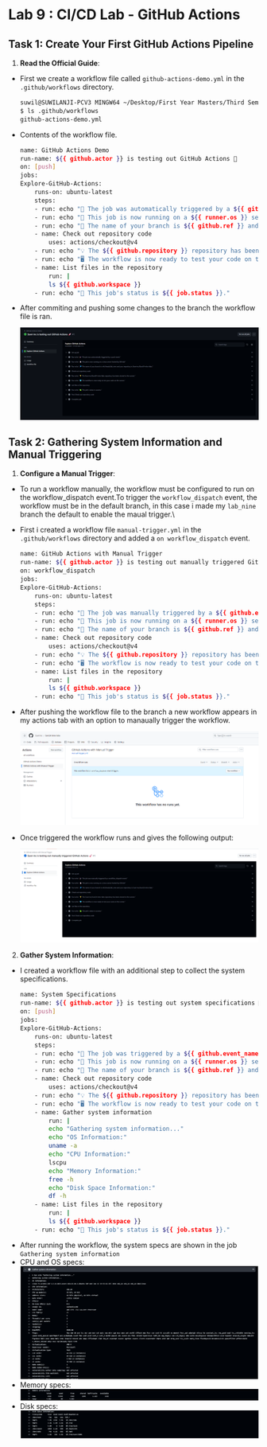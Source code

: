 # Lab 9 : CI/CD Lab - GitHub Actions

## Task 1: Create Your First GitHub Actions Pipeline


1. **Read the Official Guide**:
- First we create a workflow file called `github-actions-demo.yml` in the `.github/workflows` directory.
    ```sh
    suwil@SUWILANJI-PCV3 MINGW64 ~/Desktop/First Year Masters/Third Semester/Devops/Lab 1/Sum24-intro-labs (lab_nine)
    $ ls .github/workflows
    github-actions-demo.yml
    ```
- Contents of the workflow file.
    ```sh
    name: GitHub Actions Demo
    run-name: ${{ github.actor }} is testing out GitHub Actions 🚀
    on: [push]
    jobs:
    Explore-GitHub-Actions:
        runs-on: ubuntu-latest
        steps:
        - run: echo "🎉 The job was automatically triggered by a ${{ github.event_name }} event."
        - run: echo "🐧 This job is now running on a ${{ runner.os }} server hosted by GitHub!"
        - run: echo "🔎 The name of your branch is ${{ github.ref }} and your repository is ${{ github.repository }}."
        - name: Check out repository code
            uses: actions/checkout@v4
        - run: echo "💡 The ${{ github.repository }} repository has been cloned to the runner."
        - run: echo "🖥️ The workflow is now ready to test your code on the runner."
        - name: List files in the repository
            run: |
            ls ${{ github.workspace }}
        - run: echo "🍏 This job's status is ${{ job.status }}."

    ```
- After commiting and pushing some changes to the branch the workflow file is ran.

    ![alt text](assets/workflow.png)

## Task 2: Gathering System Information and Manual Triggering

1. **Configure a Manual Trigger**:
- To run a workflow manually, the workflow must be configured to run on the workflow_dispatch event.To trigger the `workflow_dispatch` event, the workflow must be in the default branch, in this case i made my `lab_nine` branch the default to enable the maual trigger.\
- First i created a workflow file `manual-trigger.yml` in the `.github/workflows` directory and added a `on workflow_dispatch` event.
    ```sh
    name: GitHub Actions with Manual Trigger
    run-name: ${{ github.actor }} is testing out manually triggered GitHub Actions 🚀
    on: workflow_dispatch
    jobs:
    Explore-GitHub-Actions:
        runs-on: ubuntu-latest
        steps:
        - run: echo "🎉 The job was manually triggered by a ${{ github.event_name }} event."
        - run: echo "🐧 This job is now running on a ${{ runner.os }} server hosted by GitHub!"
        - run: echo "🔎 The name of your branch is ${{ github.ref }} and your repository is ${{ github.repository }}."
        - name: Check out repository code
            uses: actions/checkout@v4
        - run: echo "💡 The ${{ github.repository }} repository has been cloned to the runner."
        - run: echo "🖥️ The workflow is now ready to test your code on the runner."
        - name: List files in the repository
            run: |
            ls ${{ github.workspace }}
        - run: echo "🍏 This job's status is ${{ job.status }}."
    ```
- After pushing the workflow file to the branch a new workflow appears in my actions tab with an option to manaually trigger the workflow.

    ![alt text](assets/manual-1.png)

- Once triggered the workflow runs and gives the following output:

    ![alt text](assets/manual-2.png)


2. **Gather System Information**:
- I created a workflow file with an additional step to collect the system specifications.
    ```sh
    name: System Specifications
    run-name: ${{ github.actor }} is testing out system specifications 🚀
    on: [push]
    jobs:
    Explore-GitHub-Actions:
        runs-on: ubuntu-latest
        steps:
        - run: echo "🎉 The job was triggered by a ${{ github.event_name }} event."
        - run: echo "🐧 This job is now running on a ${{ runner.os }} server hosted by GitHub!"
        - run: echo "🔎 The name of your branch is ${{ github.ref }} and your repository is ${{ github.repository }}."
        - name: Check out repository code
            uses: actions/checkout@v4
        - run: echo "💡 The ${{ github.repository }} repository has been cloned to the runner."
        - run: echo "🖥️ The workflow is now ready to test your code on the runner."
        - name: Gather system information
            run: |
            echo "Gathering system information..."
            echo "OS Information:"
            uname -a
            echo "CPU Information:"
            lscpu
            echo "Memory Information:"
            free -h
            echo "Disk Space Information:"
            df -h
        - name: List files in the repository
            run: |
            ls ${{ github.workspace }}
        - run: echo "🍏 This job's status is ${{ job.status }}."
    ```
- After running the workflow, the system specs are shown in the job `Gathering system information`
- CPU and OS specs:
    ![alt text](assets/specs-os-cpu.png)
- Memory specs:
    ![alt text](assets/specs-memory.png)
- Disk specs:
    ![alt text](assets/specs-disk.png)


